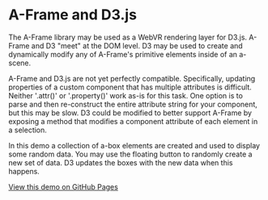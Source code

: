 # A-Frame and D3.js

The A-Frame library may be used as a WebVR rendering layer for D3.js. A-Frame and D3 "meet" at the DOM level. D3 may be used to create and dynamically modify any of A-Frame's primitive elements inside of an a-scene.

A-Frame and D3.js are not yet perfectly compatible. Specifically, updating properties of a custom component that has multiple attributes is difficult. Neither '.attr()' or '.property()' work as-is for this task. One option is to parse and then re-construct the entire attribute string for your component, but this may be slow. D3 could be modified to better support A-Frame by exposing a method that modifies a component attribute of each element in a selection. 

In this demo a collection of a-box elements are created and used to display some random data. You may use the floating button to randomly create a new set of data. D3 updates the boxes with the new data when this happens.

[View this demo on GitHub Pages](https://mikebolt.github.io/aframe-d3-demo/)
